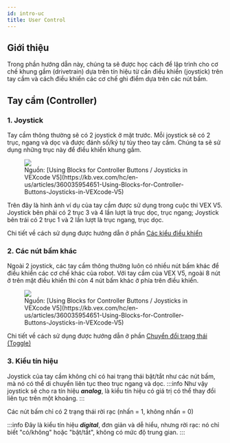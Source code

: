 ```yaml
---
id: intro-uc
title: User Control
---
```


## Giới thiệu
Trong phần hướng dẫn này, chúng ta sẽ được học cách để lập trình cho cơ chế khung gầm (drivetrain) dựa trên tín hiệu từ cần điều khiển (joystick) trên tay cầm và cách điều khiển các cơ chế ghi điểm dựa trên các nút bấm.

## Tay cầm (Controller)

### 1. Joystick
Tay cầm thông thường sẽ có 2 joystick ở mặt trước. Mỗi joystick sẽ có 2 trục, ngang và dọc và được đánh số/ký tự tùy theo tay cầm. Chúng ta sẽ sử dụng những trục này để điều khiển khung gầm.

<figure style = {{ textAlign: "center"}}>
  <img src="/img/v5_controller.png"/>
  <figcaption>Nguồn: [Using Blocks for Controller Buttons / Joysticks in VEXcode V5](https://kb.vex.com/hc/en-us/articles/360035954651-Using-Blocks-for-Controller-Buttons-Joysticks-in-VEXcode-V5) </figcaption>
</figure>

Trên đây là hình ảnh ví dụ của tay cầm được sử dụng trong cuộc thi VEX V5. Joystick bên phải có 2 trục 3 và 4 lần lượt là trục dọc, trục ngang; Joystick bên trái có 2 trục 1 và 2 lần lượt là trục ngang, trục dọc.

Chi tiết về cách sử dụng được hướng dẫn ở phần [Các kiểu điều khiển](./control_schemes.md)

### 2. Các nút bấm khác
Ngoài 2 joystick, các tay cầm thông thường luôn có nhiều nút bấm khác để điều khiển các cơ chế khác của robot. 
Với tay cầm của VEX V5, ngoài 8 nút ở trên mặt điều khiển thì còn 4 nút bấm khác ở phía trên điều khiển.
<figure style = {{ textAlign: "center"}}>
  <img src="/img/v5_controller_up.png"/>
  <figcaption>Nguồn: [Using Blocks for Controller Buttons / Joysticks in VEXcode V5](https://kb.vex.com/hc/en-us/articles/360035954651-Using-Blocks-for-Controller-Buttons-Joysticks-in-VEXcode-V5) </figcaption>
</figure>

Chi tiết về cách sử dụng được hướng dẫn ở phần [Chuyển đổi trạng thái (Toggle)](./toggle.md)

### 3. Kiểu tín hiệu
Joystick của tay cầm không chỉ có hai trạng thái bật/tắt như các nút bấm, mà nó có thể di chuyển liên tục theo trục ngang và dọc.
:::info
Như vậy joystick sẽ cho ra tín hiệu ***analog***, là kiểu tín hiệu có giá trị có thể thay đổi liên tục trên một khoảng.
:::

Các nút bấm chỉ có 2 trạng thái rời rạc (nhấn = 1, không nhấn = 0)

:::info
Đây là kiểu tín hiệu ***digital***, đơn giản và dễ hiểu, nhưng rời rạc: nó chỉ biết "có/không" hoặc "bật/tắt", không có mức độ trung gian.
:::